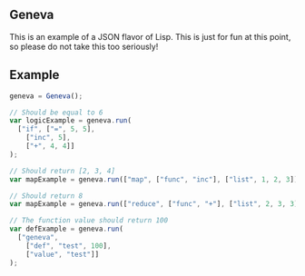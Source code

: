 Geneva
------

This is an example of a JSON flavor of Lisp. This is just for fun at this point, so please do not take this too seriously!

## Example

```javascript
geneva = Geneva();

// Should be equal to 6
var logicExample = geneva.run(
  ["if", ["=", 5, 5],
    ["inc", 5],
    ["+", 4, 4]]
);

// Should return [2, 3, 4]
var mapExample = geneva.run(["map", ["func", "inc"], ["list", 1, 2, 3]]);

// Should return 8
var mapExample = geneva.run(["reduce", ["func", "+"], ["list", 2, 3, 3]]);

// The function value should return 100
var defExample = geneva.run(
  ["geneva",
    ["def", "test", 100],
    ["value", "test"]]
);
```